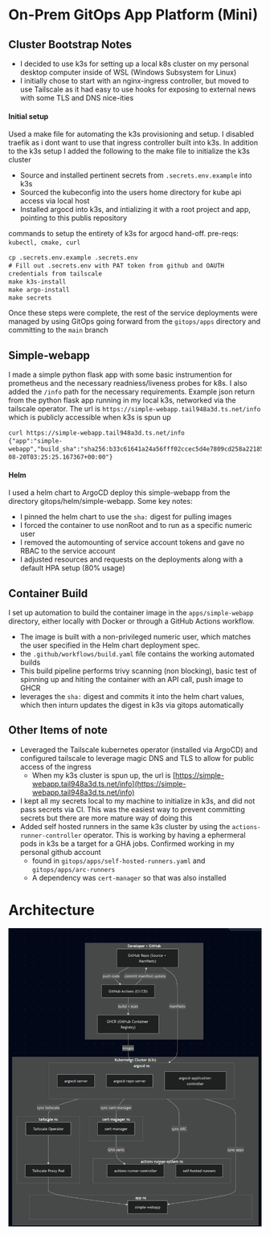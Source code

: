# On-Prem GitOps App Platform (Mini)


## Cluster Bootstrap Notes
* I decided to use k3s for setting up a local k8s cluster on my personal desktop computer inside of WSL (Windows Subsystem for Linux)
* I initially chose to start with an nginx-ingress controller, but moved to use Tailscale as it had easy to use hooks for exposing to external news with some TLS and DNS nice-ities

#### Initial setup
Used a make file for automating the k3s provisioning and setup. I disabled traefik as i dont want to use that ingress controller built into k3s. In addition to the k3s setup I added the following to the make file to initialize the k3s cluster
* Source and installed pertinent secrets from `.secrets.env.example` into k3s
* Sourced the kubeconfig into the users home directory for kube api access via local host
* Installed argocd into k3s, and intializing it with a root project and app, pointing to this publis repository

commands to setup the entirety of k3s for argocd hand-off. pre-reqs: `kubectl, cmake, curl`
```
cp .secrets.env.example .secrets.env
# Fill out .secrets.env with PAT token from github and OAUTH credentials from tailscale
make k3s-install
make argo-install
make secrets
```

Once these steps were complete, the rest of the service deployments were managed by using GitOps going forward from the `gitops/apps` directory and committing to the `main` branch

## Simple-webapp
I made a simple python flask app with some basic instrumention for prometheus  and the necessary readniess/liveness probes for k8s. I also added the `/info` path for the necessary requirements. Example json return from the python flask app running in my local k3s, networked via the tailscale operator.
The url is `https://simple-webapp.tail948a3d.ts.net/info` which is publicly accessible when k3s is spun up

```
curl https://simple-webapp.tail948a3d.ts.net/info
{"app":"simple-webapp","build_sha":"sha256:b33c61641a24a56fff02ccec5d4e7809cd258a22185a4105c4c698be2d701126","timestamp":"2025-08-20T03:25:25.167367+00:00"}
```
#### Helm
I used a helm chart to ArgoCD deploy this simple-webapp from the directory gitops/helm/simple-webapp. Some key notes:
* I pinned the helm chart to use the `sha:` digest for pulling images
* I forced the container to use nonRoot and to run as a specific numeric user
* I removed the automounting of service account tokens and gave no RBAC to the service account
* I adjusted resources and requests on the deployments along with a default HPA setup (80% usage)

## Container Build
I set up automation to build the container image in the `apps/simple-webapp` directory, either locally with Docker or through a GitHub Actions workflow.

* The image is built with a non-privileged numeric user, which matches the user specified in the Helm chart deployment spec.
* the `.github/workflows/build.yaml` file contains the working automated builds
* This build pipeline performs trivy scanning (non blocking), basic test of spinning up and hiting the container with an API call, push image to GHCR
* leverages the `sha:` digest and commits it into the helm chart values, which then inturn updates the digest in k3s via gitops automatically

## Other Items of note
* Leveraged the Tailscale kubernetes operator (installed via ArgoCD) and configured tailscale to leverage magic DNS and TLS to allow for public access of the ingress
  * When my k3s cluster is spun up, the url is [https://simple-webapp.tail948a3d.ts.net/info](https://simple-webapp.tail948a3d.ts.net/info)
* I kept all my secrets local to my machine to initialize in k3s, and did not pass secrets via CI. This was the easiest way to prevent committing secrets but there are more mature way of doing this
* Added self hosted runners in the same k3s cluster by using the `actions-runner-controller` operator. This is working by having a ephermeral pods in k3s be a target for a GHA jobs. Confirmed working in my personal github account
  * found in `gitops/apps/self-hosted-runners.yaml` and `gitops/apps/arc-runners`
  * A dependency was `cert-manager` so that was also installed

# Architecture
<img src="diagram.png" alt="Architecture Diagram" width="600"/>